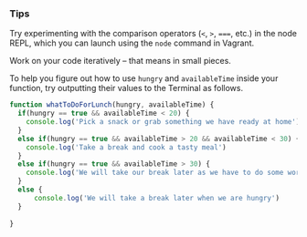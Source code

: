 ### Tips

Try experimenting with the comparison operators (`<`, `>`, `===`, etc.) in the node REPL, which you can launch using the `node` command in Vagrant.

Work on your code iteratively – that means in small pieces. 

To help you figure out how to use `hungry` and `availableTime` inside your function, try outputting their values to the Terminal as follows.

```javascript
function whatToDoForLunch(hungry, availableTime) {
  if(hungry == true && availableTime < 20) {
    console.log('Pick a snack or grab something we have ready at home')
  }
  else if(hungry == true && availableTime > 20 && availableTime < 30) {
    console.log('Take a break and cook a tasty meal')
  }
  else if(hungry == true && availableTime > 30) {
    console.log('We will take our break later as we have to do some work first')
  } 
  else {
      console.log('We will take a break later when we are hungry')
  }
 
}
```